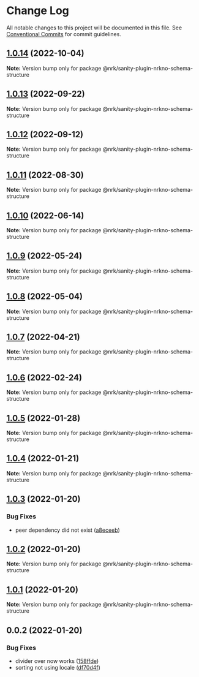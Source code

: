 # Change Log

All notable changes to this project will be documented in this file.
See [Conventional Commits](https://conventionalcommits.org) for commit guidelines.

## [1.0.14](https://github.com/nrkno/nrkno-sanity-libs/compare/@nrk/sanity-plugin-nrkno-schema-structure@1.0.13...@nrk/sanity-plugin-nrkno-schema-structure@1.0.14) (2022-10-04)

**Note:** Version bump only for package @nrk/sanity-plugin-nrkno-schema-structure





## [1.0.13](https://github.com/nrkno/nrkno-sanity-libs/compare/@nrk/sanity-plugin-nrkno-schema-structure@1.0.12...@nrk/sanity-plugin-nrkno-schema-structure@1.0.13) (2022-09-22)

**Note:** Version bump only for package @nrk/sanity-plugin-nrkno-schema-structure





## [1.0.12](https://github.com/nrkno/nrkno-sanity-libs/compare/@nrk/sanity-plugin-nrkno-schema-structure@1.0.11...@nrk/sanity-plugin-nrkno-schema-structure@1.0.12) (2022-09-12)

**Note:** Version bump only for package @nrk/sanity-plugin-nrkno-schema-structure





## [1.0.11](https://github.com/nrkno/nrkno-sanity-libs/compare/@nrk/sanity-plugin-nrkno-schema-structure@1.0.10...@nrk/sanity-plugin-nrkno-schema-structure@1.0.11) (2022-08-30)

**Note:** Version bump only for package @nrk/sanity-plugin-nrkno-schema-structure





## [1.0.10](https://github.com/nrkno/nrkno-sanity-libs/compare/@nrk/sanity-plugin-nrkno-schema-structure@1.0.9...@nrk/sanity-plugin-nrkno-schema-structure@1.0.10) (2022-06-14)

**Note:** Version bump only for package @nrk/sanity-plugin-nrkno-schema-structure





## [1.0.9](https://github.com/nrkno/nrkno-sanity-libs/compare/@nrk/sanity-plugin-nrkno-schema-structure@1.0.8...@nrk/sanity-plugin-nrkno-schema-structure@1.0.9) (2022-05-24)

**Note:** Version bump only for package @nrk/sanity-plugin-nrkno-schema-structure





## [1.0.8](https://github.com/nrkno/nrkno-sanity-libs/compare/@nrk/sanity-plugin-nrkno-schema-structure@1.0.7...@nrk/sanity-plugin-nrkno-schema-structure@1.0.8) (2022-05-04)

**Note:** Version bump only for package @nrk/sanity-plugin-nrkno-schema-structure





## [1.0.7](https://github.com/nrkno/nrkno-sanity-libs/compare/@nrk/sanity-plugin-nrkno-schema-structure@1.0.6...@nrk/sanity-plugin-nrkno-schema-structure@1.0.7) (2022-04-21)

**Note:** Version bump only for package @nrk/sanity-plugin-nrkno-schema-structure





## [1.0.6](https://github.com/nrkno/nrkno-sanity-libs/compare/@nrk/sanity-plugin-nrkno-schema-structure@1.0.5...@nrk/sanity-plugin-nrkno-schema-structure@1.0.6) (2022-02-24)

**Note:** Version bump only for package @nrk/sanity-plugin-nrkno-schema-structure





## [1.0.5](https://github.com/nrkno/nrkno-sanity-libs/compare/@nrk/sanity-plugin-nrkno-schema-structure@1.0.4...@nrk/sanity-plugin-nrkno-schema-structure@1.0.5) (2022-01-28)

**Note:** Version bump only for package @nrk/sanity-plugin-nrkno-schema-structure





## [1.0.4](https://github.com/nrkno/nrkno-sanity-libs/compare/@nrk/sanity-plugin-nrkno-schema-structure@1.0.3...@nrk/sanity-plugin-nrkno-schema-structure@1.0.4) (2022-01-21)

**Note:** Version bump only for package @nrk/sanity-plugin-nrkno-schema-structure





## [1.0.3](https://github.com/nrkno/nrkno-sanity-libs/compare/@nrk/sanity-plugin-nrkno-schema-structure@1.0.2...@nrk/sanity-plugin-nrkno-schema-structure@1.0.3) (2022-01-20)


### Bug Fixes

* peer dependency did not exist ([a8eceeb](https://github.com/nrkno/nrkno-sanity-libs/commit/a8eceeb11d800e97da8985df5452fcd695bdf481))





## [1.0.2](https://github.com/nrkno/nrkno-sanity-libs/compare/@nrk/sanity-plugin-nrkno-schema-structure@1.0.1...@nrk/sanity-plugin-nrkno-schema-structure@1.0.2) (2022-01-20)

**Note:** Version bump only for package @nrk/sanity-plugin-nrkno-schema-structure





## [1.0.1](https://github.com/nrkno/nrkno-sanity-libs/compare/@nrk/sanity-plugin-nrkno-schema-structure@0.0.2...@nrk/sanity-plugin-nrkno-schema-structure@1.0.1) (2022-01-20)

**Note:** Version bump only for package @nrk/sanity-plugin-nrkno-schema-structure





## 0.0.2 (2022-01-20)


### Bug Fixes

* divider over now works ([158ffde](https://github.com/nrkno/nrkno-sanity-libs/commit/158ffded62d4fcfe8003bc7703fe9e7d1a72733a))
* sorting not using locale ([df70d4f](https://github.com/nrkno/nrkno-sanity-libs/commit/df70d4f29e7b1b75a2292a294c714570c6c36105))
